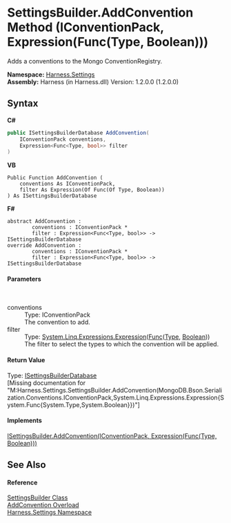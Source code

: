 # SettingsBuilder.AddConvention Method (IConventionPack, Expression(Func(Type, Boolean)))
 

Adds a conventions to the Mongo ConventionRegistry.

**Namespace:**&nbsp;<a href="71b20054-d355-35ae-710d-5484ba2d4fce">Harness.Settings</a><br />**Assembly:**&nbsp;Harness (in Harness.dll) Version: 1.2.0.0 (1.2.0.0)

## Syntax

**C#**<br />
``` C#
public ISettingsBuilderDatabase AddConvention(
	IConventionPack conventions,
	Expression<Func<Type, bool>> filter
)
```

**VB**<br />
``` VB
Public Function AddConvention ( 
	conventions As IConventionPack,
	filter As Expression(Of Func(Of Type, Boolean))
) As ISettingsBuilderDatabase
```

**F#**<br />
``` F#
abstract AddConvention : 
        conventions : IConventionPack * 
        filter : Expression<Func<Type, bool>> -> ISettingsBuilderDatabase 
override AddConvention : 
        conventions : IConventionPack * 
        filter : Expression<Func<Type, bool>> -> ISettingsBuilderDatabase 
```


#### Parameters
&nbsp;<dl><dt>conventions</dt><dd>Type: IConventionPack<br />The convention to add.</dd><dt>filter</dt><dd>Type: <a href="http://msdn2.microsoft.com/en-us/library/bb335710" target="_blank">System.Linq.Expressions.Expression</a>(<a href="http://msdn2.microsoft.com/en-us/library/bb549151" target="_blank">Func</a>(<a href="http://msdn2.microsoft.com/en-us/library/42892f65" target="_blank">Type</a>, <a href="http://msdn2.microsoft.com/en-us/library/a28wyd50" target="_blank">Boolean</a>))<br />The filter to select the types to which the convention will be applied.</dd></dl>

#### Return Value
Type: <a href="75d9f247-455c-fa92-5173-9d41d14c2b82">ISettingsBuilderDatabase</a><br />\[Missing <returns> documentation for "M:Harness.Settings.SettingsBuilder.AddConvention(MongoDB.Bson.Serialization.Conventions.IConventionPack,System.Linq.Expressions.Expression{System.Func{System.Type,System.Boolean}})"\]

#### Implements
<a href="0e2243df-c7c7-0480-8db9-9151f9012209">ISettingsBuilder.AddConvention(IConventionPack, Expression(Func(Type, Boolean)))</a><br />

## See Also


#### Reference
<a href="4372e2fd-49d0-eab3-c580-8409deaf89ae">SettingsBuilder Class</a><br /><a href="b401323b-437d-e3d1-7a58-b9086b62e968">AddConvention Overload</a><br /><a href="71b20054-d355-35ae-710d-5484ba2d4fce">Harness.Settings Namespace</a><br />